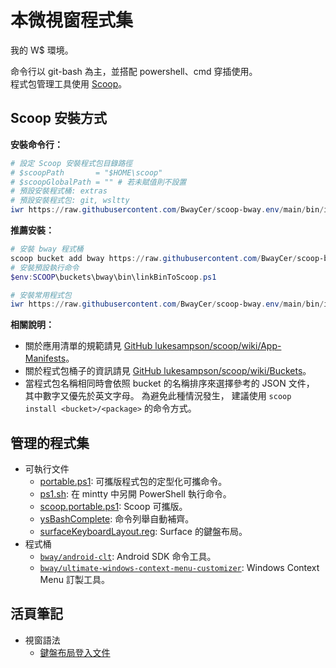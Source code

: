 本微視窗程式集
=======


我的 W$ 環境。

命令行以 git-bash 為主，並搭配 powershell、cmd 穿插使用。<br>
程式包管理工具使用 [Scoop](https://scoop.sh)。



## Scoop 安裝方式


**安裝命令行：**

```ps1
# 設定 Scoop 安裝程式包目錄路徑
# $scoopPath       = "$HOME\scoop"
# $scoopGlobalPath = "" # 若未賦值則不設置
# 預設安裝程式桶: extras
# 預設安裝程式包: git, wsltty
iwr https://raw.githubusercontent.com/BwayCer/scoop-bway.env/main/bin/installTerminal.ps1 | iex
```


**推薦安裝：**

```ps1
# 安裝 bway 程式桶
scoop bucket add bway https://raw.githubusercontent.com/BwayCer/scoop-bway.env
# 安裝預設執行命令
$env:SCOOP\buckets\bway\bin\linkBinToScoop.ps1

# 安裝常用程式包
iwr https://raw.githubusercontent.com/BwayCer/scoop-bway.env/main/bin/installCommonPackages.ps1 | iex
```


**相關說明：**

  * 關於應用清單的規範請見 [GitHub lukesampson/scoop/wiki/App-Manifests](https://github.com/lukesampson/scoop/wiki/App-Manifests)。
  * 關於程式包桶子的資訊請見 [GitHub lukesampson/scoop/wiki/Buckets](https://github.com/lukesampson/scoop/wiki/Buckets)。
  * 當程式包名稱相同時會依照 bucket 的名稱排序來選擇參考的 JSON 文件，
    其中數字又優先於英文字母。
    為避免此種情況發生，
    建議使用 `scoop install <bucket>/<package>` 的命令方式。



## 管理的程式集


* 可執行文件
  * [portable.ps1](./bin/portable.ps1): 可攜版程式包的定型化可攜命令。
  * [ps1.sh](./bin/ps1.sh): 在 mintty 中另開 PowerShell 執行命令。
  * [scoop.portable.ps1](./bin/scoop.portable.ps1): Scoop 可攜版。
  * [ysBashComplete](./bin/ysBashComplete): 命令列舉自動補齊。
  * [surfaceKeyboardLayout.reg](./bin/surfaceKeyboardLayout.reg): Surface 的鍵盤布局。
* 程式桶
  * [`bway/android-clt`](./looseLeaf/bucket/android-clt.md): Android SDK 命令工具。
  * [`bway/ultimate-windows-context-menu-customizer`](./looseLeaf/bucket/ultimate-windows-context-menu-customizer.md): Windows Context Menu 訂製工具。



## 活頁筆記


* 視窗語法
  * [鍵盤布局登入文件](./looseLeaf/windowsCode/keyboardLayoutRegistry.md)

